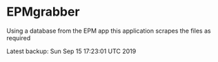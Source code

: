 # EPMgrabber
Using a database from the EPM app this application scrapes the files as required


Latest backup: Sun Sep 15 17:23:01 UTC 2019
